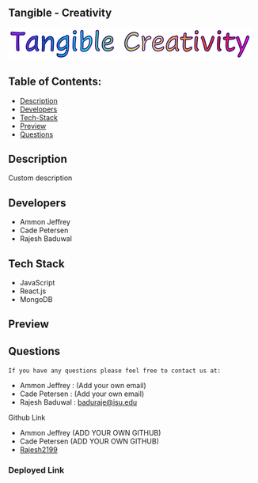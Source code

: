 ## Tangible - Creativity
 

![TangibleCreativity](./client/public/pictures/TangibleStraightLetters.png)


## Table of Contents:
- [Description](#description)
- [Developers](#developers)
- [Tech-Stack](#tech-stack)
- [Preview](#preview)
- [Questions](#questions)

## Description
Custom description

## Developers 
- Ammon Jeffrey
- Cade Petersen
- Rajesh Baduwal


## Tech Stack 
- JavaScript
- React.js
- MongoDB


## Preview



## Questions
``If you have any questions please feel free to contact us at:``
- Ammon Jeffrey  : (Add your own email)
- Cade Petersen  : (Add your own email)
- Rajesh Baduwal : baduraje@isu.edu


Github Link
- Ammon Jeffrey (ADD YOUR OWN GITHUB)
- Cade Petersen (ADD YOUR OWN GITHUB)
- [Rajesh2199](https://github.com/Rajesh2199) 


### Deployed Link
